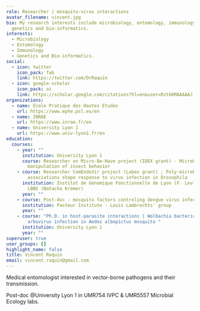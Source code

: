 ```yaml
---
role: Researcher | mosquito-virus interactions
avatar_filename: vincent.jpg
bio: My research interests include microbiology, entomology, immunology,
  genetics and bio-informatics.
interests:
  - Microbiology
  - Entomology
  - Immunology
  - Genetics and Bio-informatics.
social:
  - icon: twitter
    icon_pack: fab
    link: https://twitter.com/DrRaquin
  - icon: google-scholar
    icon_pack: ai
    link: https://scholar.google.com/citations?hl=en&user=RztkKMAAAAAJ
organizations:
  - name: Ecole Pratique des Hautes Etudes
    url: https://www.ephe.psl.eu/en
  - name: INRAE
    url: https://www.inrae.fr/en
  - name: University Lyon 1
    url: https://www.univ-lyon1.fr/en
education:
  courses:
    - year: ""
      institution: University Lyon 1
      course: Researcher on Micro-Be-Have project (IDEX grant) - Microbial
        manipulation of insect behavior
    - course: Researcher ComEndoVir project (Labex grant) ; Poly-microbial
        associations shape response to virus infection in Drosophila
      institution: Institut de Génomique Fonctionnelle de Lyon (F. Leulier) - UMR5558
        LBBE (Natacha Kremer)
      year: ""
    - course: Post-doc - mosquito factors controling dengue virus infection
      institution: Pasteur Institute - Louis Lambrechts' group
      year: ""
    - course: "Ph.D. in host-parasite interactions | Wolbachia bacterium impacts
        arbovirus infection in Aedes albopictus mosquito "
      institution: University Lyon 1
      year: ""
superuser: true
user_groups: []
highlight_name: false
title: Vincent Raquin
email: vincent.raquin@gmail.com
---
```

Medical entomologist interested in vector-borne pathogens and their transmission.

Post-doc @University Lyon 1 in UMR754 IVPC & UMR5557 Microbial Ecology labs.